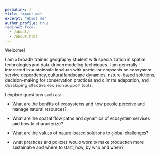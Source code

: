 ```yaml
---
permalink: /
title: "About me"
excerpt: "About me"
author_profile: true
redirect_from: 
  - /about/
  - /about.html
---
```


Welcome! 

I am a broadly trained geography student with specialization in spatial technologies and data-driven modeling techniques. I am generally interested in sustainable land use with particular emphasis on ecosystem service dependency, cultural landscape dynamics, nature-based solutions, decision-making for conservation practices and climate adaptation, and developing effective decision support tools.

I explore questions such as:

- What are the benifits of ecosystems and how people perceive and manage natural resources?

- What are the spatial flow paths and dynamics of ecosystem services and how to characterize?

- What are the values of nature-based solutions to global challenges?

- What practices and policies would work to make production more sustainable and where to start, how, by who and when?
